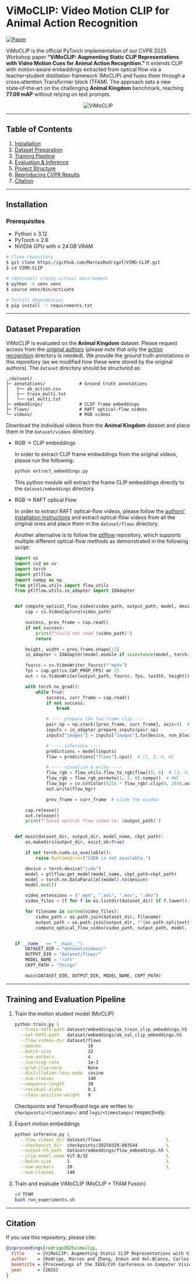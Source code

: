 # ViMoCLIP: Video Motion CLIP for Animal Action Recognition

[![Paper](https://img.shields.io/badge/Paper-CVPR_2025_Workshop-4b44ce)](docs/ViMoCLIP_CVPR25.pdf)

ViMoCLIP is the official PyTorch implementation of our CVPR 2025 Workshop paper **“ViMoCLIP: Augmenting Static CLIP Representations with Video Motion Cues for Animal Action Recognition.”** It extends CLIP with motion‑aware embeddings extracted from optical flow via a teacher‑student distillation framework (MoCLIP) and fuses them through a cross‑attention Transformer block (TFAM). The approach sets a new state‑of‑the‑art on the challenging **Animal Kingdom** benchmark, reaching **77.09 mAP** without relying on text prompts.

<p align="center">
  <img src="assets/ViMoCLIP.jpg" alt="ViMoCLIP" width="..."/>
</p>

---

## Table of Contents

1. [Installation](#installation)
2. [Dataset Preparation](#dataset-preparation)
3. [Training Pipeline](#training-pipeline)
4. [Evaluation & Inference](#evaluation--inference)
5. [Project Structure](#project-structure)
6. [Reproducing CVPR Results](#reproducing-cvpr-results)
7. [Citation](#citation)

---

## Installation

### Prerequisites

* Python ≥ 3.12
* PyTorch ≥ 2.6
* NVIDIA GPU with ≥ 24 GB VRAM

```bash
# Clone repository
$ git clone https://github.com/MarcosRodrigoT/VIMO-CLIP.git
$ cd VIMO-CLIP

# (Optional) create virtual environment
$ python -m venv venv
$ source venv/bin/activate

# Install dependencies
$ pip install -r requirements.txt
```

---

## Dataset Preparation

ViMoCLIP is evaluated on the **Animal Kingdom** dataset. Please request access from the [original authors](https://sutdcv.github.io/Animal-Kingdom/) (please note that only the [action recognition](https://github.com/sutdcv/Animal-Kingdom/tree/master/Animal_Kingdom/action_recognition/dataset) directory is needed). We provide the ground truth annotations in this repository (as we modified how these were stored by the original authors). The `dataset` directory should be structured as:

```text
./dataset/
├─ annotations/             # Ground truth annotations
│   ├── ak_action.csv
│   ├── train_multi.txt
│   └── val_multi.txt
├─ embeddings/              # CLIP frame embeddings
├─ flows/                   # RAFT optical‑flow videos
└─ videos/                  # RGB videos
```

Download the individual videos from the **Animal Kingdom** dataset and place them in the `dataset/videos` directory. 

- RGB → CLIP embeddings

  In order to extract CLIP frame embeddings from the original videos, please run the following:

  ```bash
  python extract_embeddings.py
  ```

  This python module will extract the frame CLIP embeddings directly to the `dataset/embeddings` directory.

- RGB → RAFT optical Flow

  In order to extract RAFT optical-flow videos, please follow the [authors' installation instructions](https://github.com/princeton-vl/RAFT) and extract optical-flow videos from all the original ones and place them in the `dataset/flows` directory.

  Another alternative is to follow the [ptlflow](https://github.com/hmorimitsu/ptlflow) repository, which supports multiple different optical-flow methods as demonstrated in the following script:

  ```python
  import os
  import cv2 as cv
  import torch
  import ptlflow
  import numpy as np
  from ptlflow.utils import flow_utils
  from ptlflow.utils.io_adapter import IOAdapter


  def compute_optical_flow_video(video_path, output_path, model, device):
      cap = cv.VideoCapture(video_path)

      success, prev_frame = cap.read()
      if not success:
          print(f"Could not read {video_path}")
          return

      height, width = prev_frame.shape[:2]
      io_adapter = IOAdapter(model.module if isinstance(model, torch.nn.DataParallel) else model, (height, width))

      fourcc = cv.VideoWriter_fourcc(*"mp4v")
      fps = cap.get(cv.CAP_PROP_FPS) or 25
      out = cv.VideoWriter(output_path, fourcc, fps, (width, height))

      with torch.no_grad():
          while True:
              success, curr_frame = cap.read()
              if not success:
                  break

              # ---- prepare the two-frame clip ----
              pair_np = np.stack([prev_frame, curr_frame], axis=0)  # [2, H, W, C]
              inputs = io_adapter.prepare_inputs(pair_np)
              inputs["images"] = inputs["images"].to(device, non_blocking=True)

              # ---- inference ----
              predictions = model(inputs)
              flow = predictions["flows"].cpu()  # [1, 2, H, W]

              # ---- visualise & write ----
              flow_rgb = flow_utils.flow_to_rgb(flow)[0, 0]  # [3, H, W]
              flow_rgb = flow_rgb.permute(1, 2, 0).numpy()  # HWC
              flow_bgr = cv.cvtColor((255 * flow_rgb).clip(0, 255).astype("uint8"), cv.COLOR_RGB2BGR)
              out.write(flow_bgr)

              prev_frame = curr_frame  # slide the window

      cap.release()
      out.release()
      print(f"Saved optical flow video to: {output_path}")


  def main(dataset_dir, output_dir, model_name, ckpt_path):
      os.makedirs(output_dir, exist_ok=True)

      if not torch.cuda.is_available():
          raise RuntimeError("CUDA is not available.")

      device = torch.device("cuda")
      model = ptlflow.get_model(model_name, ckpt_path=ckpt_path)
      model = torch.nn.DataParallel(model).to(device)
      model.eval()

      video_extensions = (".mp4", ".avi", ".mov", ".mkv")
      video_files = [f for f in os.listdir(dataset_dir) if f.lower().endswith(video_extensions)]

      for filename in sorted(video_files):
          video_path = os.path.join(dataset_dir, filename)
          output_path = os.path.join(output_dir, f"{os.path.splitext(filename)[0]}_{model_name}_{ckpt_path}.mp4")
          compute_optical_flow_video(video_path, output_path, model, device)


  if __name__ == "__main__":
      DATASET_DIR = "dataset/videos/"
      OUTPUT_DIR = "dataset/flows/"
      MODEL_NAME = "raft"
      CKPT_PATH = "things"

      main(DATASET_DIR, OUTPUT_DIR, MODEL_NAME, CKPT_PATH)

  ```

---

## Training and Evaluation Pipeline

1. Train the motion student model (MoCLIP)

    ```bash
    python train.py \
      --train-hdf5-path dataset/embeddings/ak_train_clip_embeddings.h5  \
      --val-hdf5-path   dataset/embeddings/ak_val_clip_embeddings.h5    \
      --flow-videos-dir dataset/flows                                   \
      --epochs                  10                                      \
      --batch-size              32                                      \
      --num-workers             4                                       \
      --learning-rate           1e-3                                    \
      --grad-clip-norm          None                                    \
      --distillation-loss-mode  cosine                                  \
      --num-classes             140                                     \
      --sequence-length         30                                      \
      --residual-alpha          0.1                                     \
      --class-positive-weight   9
    ```

    Checkpoints and TensorBoard logs are written to `checkpoints/<timestamp>/` and `logs/<timestamp>/` respectively.

2. Export motion embeddings

    ```bash
    python inference.py \
      --flow_videos_dir dataset/flows                         \
      --checkpoint_dir  checkpoints/20250328-003544           \
      --output-h5-path  dataset/embeddings/flow_embeddings.h5 \
      --clip-model-name ViT-B/32                              \
      --batch-size      1                                     \
      --num-workers     20                                    \
      --num-classes     140
    ```

3. Train and evaluate ViMoCLIP (MoCLIP + TFAM Fusion)

    ```bash
    cd TFAM
    bash run_experiments.sh
    ```

---

## Citation

If you use this repository, please cite:

```bibtex
@inproceedings{rodrigo2025vimoclip,
  title     = {ViMoCLIP: Augmenting Static CLIP Representations with Video Motion Cues for Animal Action Recognition},
  author    = {Rodrigo, Marcos and Zhong, Enmin and del-Blanco, Carlos R. and Cuevas, Carlos and Jaureguizar, Fernando and Garc\'ia, Narciso},
  booktitle = {Proceedings of the IEEE/CVF Conference on Computer Vision and Pattern Recognition},
  year      = {2025}
}
```
